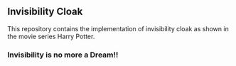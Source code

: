 ## Invisibility Cloak

This repository contains the implementation of invisibility cloak as shown in the movie series Harry Potter.

### Invisibility is no more a Dream!!